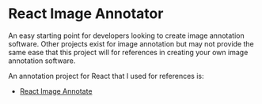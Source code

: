 # React Image Annotator

An easy starting point for developers looking to create image annotation software. Other projects exist for image annotation but may not provide the same ease that this project will for references in creating your own image annotation software.

An annotation project for React that I used for references is:
- [React Image Annotate](https://github.com/UniversalDataTool/react-image-annotate)
